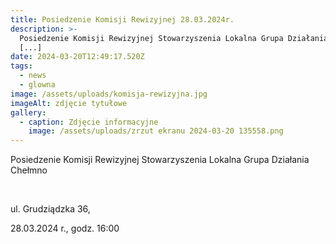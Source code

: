 ```yaml
---
title: Posiedzenie Komisji Rewizyjnej 28.03.2024r.
description: >-
  Posiedzenie Komisji Rewizyjnej Stowarzyszenia Lokalna Grupa Działania Chełmno
  [...]
date: 2024-03-20T12:49:17.520Z
tags:
  - news
  - glowna
image: /assets/uploads/komisja-rewizyjna.jpg
imageAlt: zdjęcie tytułowe
gallery:
  - caption: Zdjęcie informacyjne
    image: /assets/uploads/zrzut ekranu 2024-03-20 135558.png
---
```

Posiedzenie Komisji Rewizyjnej Stowarzyszenia Lokalna Grupa Działania Chełmno

<br>

ul. Grudziądzka 36,

28.03.2024 r., godz. 16:00
